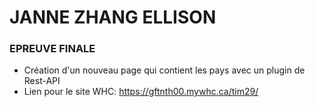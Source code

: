 # JANNE ZHANG ELLISON
### EPREUVE FINALE
- Création d'un nouveau page qui contient les pays avec un plugin de Rest-API
- Lien pour le site WHC: https://gftnth00.mywhc.ca/tim29/
